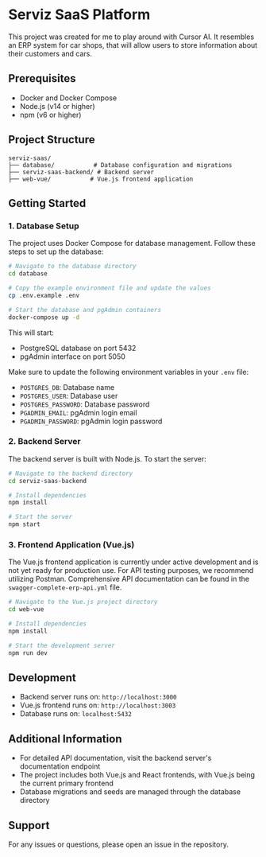 # Serviz SaaS Platform

This project was created for me to play around with Cursor AI.
It resembles an ERP system for car shops, that will allow users to store information about their customers and cars.

## Prerequisites

- Docker and Docker Compose
- Node.js (v14 or higher)
- npm (v6 or higher)

## Project Structure

```
serviz-saas/
├── database/           # Database configuration and migrations
├── serviz-saas-backend/ # Backend server
├── web-vue/           # Vue.js frontend application
```

## Getting Started

### 1. Database Setup

The project uses Docker Compose for database management. Follow these steps to set up the database:

```bash
# Navigate to the database directory
cd database

# Copy the example environment file and update the values
cp .env.example .env

# Start the database and pgAdmin containers
docker-compose up -d
```

This will start:

- PostgreSQL database on port 5432
- pgAdmin interface on port 5050

Make sure to update the following environment variables in your `.env` file:

- `POSTGRES_DB`: Database name
- `POSTGRES_USER`: Database user
- `POSTGRES_PASSWORD`: Database password
- `PGADMIN_EMAIL`: pgAdmin login email
- `PGADMIN_PASSWORD`: pgAdmin login password

### 2. Backend Server

The backend server is built with Node.js. To start the server:

```bash
# Navigate to the backend directory
cd serviz-saas-backend

# Install dependencies
npm install

# Start the server
npm start
```

### 3. Frontend Application (Vue.js)

The Vue.js frontend application is currently under active development and is not yet ready for production use. For API testing purposes, we recommend utilizing Postman. Comprehensive API documentation can be found in the `swagger-complete-erp-api.yml` file.

```bash
# Navigate to the Vue.js project directory
cd web-vue

# Install dependencies
npm install

# Start the development server
npm run dev
```

## Development

- Backend server runs on: `http://localhost:3000`
- Vue.js frontend runs on: `http://localhost:3003`
- Database runs on: `localhost:5432`

## Additional Information

- For detailed API documentation, visit the backend server's documentation endpoint
- The project includes both Vue.js and React frontends, with Vue.js being the current primary frontend
- Database migrations and seeds are managed through the database directory

## Support

For any issues or questions, please open an issue in the repository.
